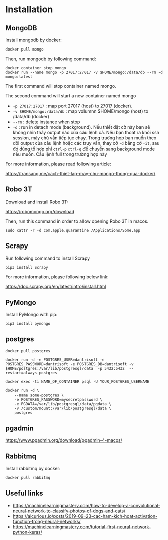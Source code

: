 # Installation

## MongoDB

Install mongodb by docker:

```
docker pull mongo
```

Then, run mongodb by following command:

```
docker container stop mongo
docker run --name mongo -p 27017:27017 -v $HOME/mongo:/data/db --rm -d mongo:latest
```

The first command will stop container named mongo.

The second command will start a new container named mongo
- `-p 27017:27017` : map port 27017 (host) to 27017 (docker).
- `-v $HOME/mongo:/data/db` : map volumnn $HOME/mongo (host) to /data/db (docker)
- `--rm` : delete instance when stop
- `-d` : run in detach mode (background). Nếu thiết đặt cờ này bạn sẽ không nhìn thấy output nào của câu lệnh cả. Nếu bạn thoát ra khỏi ssh session, máy chủ vẫn tiếp tục chạy. Trong trường hợp bạn muốn theo dõi output của câu lệnh hoặc các truy vấn, thay cờ `-d` bằng cờ `-it`, sau đó dùng tổ hợp phí `ctrl-p` `ctrl-q` để chuyển sang background mode nếu muốn. Câu lệnh full trong trường hợp này

For more information, please read following article:

https://transang.me/cach-thiet-lap-may-chu-mongo-thong-qua-docker/

## Robo 3T

Download and install Robo 3T:

https://robomongo.org/download

Then, run this command in order to allow opening Robo 3T in macos.

```
sudo xattr -r -d com.apple.quarantine /Applications/Some.app
```

## Scrapy

Run following command to install Scrapy

```
pip3 install Scrapy
```

For more information, please following below link:

https://doc.scrapy.org/en/latest/intro/install.html

## PyMongo

Install PyMongo with pip:

```
pip3 install pymongo
```

## postgres

```
docker pull postgres
```

```
docker run -d -e POSTGRES_USER=dantrisoft -e POSTGRES_PASSWORD=dantrisoft -e POSTGRES_DB=dantrisoft -v $HOME/postgres:/var/lib/postgresql/data  -p 5432:5432  --restart=always postgres
```

```
docker exec -ti NAME_OF_CONTAINER psql -U YOUR_POSTGRES_USERNAME
```


```
docker run -d \
    --name some-postgres \
    -e POSTGRES_PASSWORD=mysecretpassword \
    -e PGDATA=/var/lib/postgresql/data/pgdata \
    -v /custom/mount:/var/lib/postgresql/data \
    postgres
```

## pgadmin

https://www.pgadmin.org/download/pgadmin-4-macos/

## Rabbitmq

Install rabbitmq by docker:

```
docker pull rabbitmq
```

## Useful links

- https://machinelearningmastery.com/how-to-develop-a-convolutional-neural-network-to-classify-photos-of-dogs-and-cats/
- https://aicurious.io/posts/2019-09-23-cac-ham-kich-hoat-activation-function-trong-neural-networks/
- https://machinelearningmastery.com/tutorial-first-neural-network-python-keras/